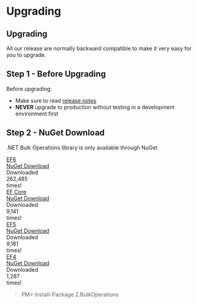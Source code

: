 # Upgrading

## Upgrading

All our release are normally backward compatible to make it very easy for you to upgrade.

## Step 1 - Before Upgrading
Before upgrading:
- Make sure to read [release notes](https://github.com/zzzprojects/Bulk-Operations/releases)
- **NEVER** upgrade to production without testing in a development environment first

## Step 2 - NuGet Download

.NET Bulk Operations library is only available through NuGet
<div class="row container-box-download">
        <div class="col-lg-8 order-2 order-lg-1 wow slideInLeft" style="visibility: visible; animation-name: slideInLeft;">
            <div class="row">
                <div class="col-lg-6 box-download">
                    <div class="box-content">
                        <div class="version">
                            <a href="https://www.nuget.org/packages/Z.EntityFramework.Extensions/" target="_blank" onclick="ga('send', 'event', { eventAction: 'download-ef6'});">
                                EF<span class="caracter-highlight align-top">6</span>
                            </a>
                        </div>
                        <a class="btn btn-lg btn-z wow zoomIn" role="button" href="https://www.nuget.org/packages/Z.EntityFramework.Extensions/" target="_blank" onclick="ga('send', 'event', { eventAction: 'download-ef6'});" style="visibility: visible; animation-name: zoomIn;">
                            <i class="fas fa-cloud-download-alt"></i>
                            NuGet Download
                        </a>
                        <div class="counted-downloads">
                            Downloaded
                            <div class="actual-count-number">
                                262,485
                            </div>
                            times!
                        </div>
                    </div>
                </div>
                <div class="col-lg-6 box-download">
                    <div class="box-content">
                        <div class="version">
                            <a href="https://www.nuget.org/packages/Z.EntityFramework.Extensions.EFCore/" target="_blank" onclick="ga('send', 'event', { eventAction: 'download-efcore'});">
                                EF<span class="caracter-highlight align-top"> Core</span>
                            </a>
                        </div>
                        <a class="btn btn-lg btn-z wow zoomIn" role="button" href="https://www.nuget.org/packages/Z.EntityFramework.Extensions.EFCore/" target="_blank" onclick="ga('send', 'event', { eventAction: 'download-efcore'});" style="visibility: visible; animation-name: zoomIn;">
                            <i class="fas fa-cloud-download-alt"></i>
                            NuGet Download
                        </a>
                        <div class="counted-downloads">
                            Downloaded
                            <div class="actual-count-number">
                                9,141
                            </div>
                            times!
                        </div>
                    </div>
                </div>
            </div>
            <div class="row">
                <div class="col-lg-6 box-download">
                    <div class="box-content">
                        <div class="version">
                            <a href="https://www.nuget.org/packages/Z.EntityFramework.Extensions.EF5/" target="_blank" onclick="ga('send', 'event', { eventAction: 'download-ef5'});">
                                EF<span class="caracter-highlight align-top">5</span>
                            </a>
                        </div>
                        <a class="btn btn-lg btn-z wow zoomIn" role="button" href="https://www.nuget.org/packages/Z.EntityFramework.Extensions.EF5/" target="_blank" onclick="ga('send', 'event', { eventAction: 'download-ef5'});" style="visibility: visible; animation-name: zoomIn;">
                            <i class="fas fa-cloud-download-alt"></i>
                            NuGet Download
                        </a>
                        <div class="counted-downloads">
                            Downloaded
                            <div class="actual-count-number">
                                9,181
                            </div>
                            times!
                        </div>
                    </div>
                </div>
                <div class="col-lg-6 box-download">
                    <div class="box-content">
                        <div class="version">
                            <a href="https://www.nuget.org/packages/Z.EntityFramework.Extensions.EF4/" target="_blank" onclick="ga('send', 'event', { eventAction: 'download-ef4'});">
                                EF<span class="caracter-highlight align-top">4</span>
                            </a>
                        </div>
                        <a class="btn btn-lg btn-z wow zoomIn" role="button" href="https://www.nuget.org/packages/Z.EntityFramework.Extensions.EF4/" target="_blank" onclick="ga('send', 'event', { eventAction: 'download-ef4'});" style="visibility: visible; animation-name: zoomIn;">
                            <i class="fas fa-cloud-download-alt"></i>
                            NuGet Download
                        </a>
                        <div class="counted-downloads">
                            Downloaded
                            <div class="actual-count-number">
                                1,287
                            </div>
                            times!
                        </div>
                    </div>
                </div>
            </div>
        </div>
    </div>

> PM> Install-Package Z.BulkOperations
